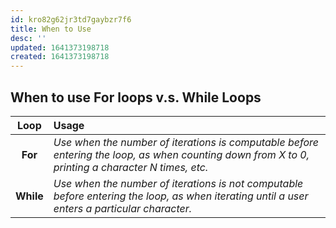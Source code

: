 ```yaml
---
id: kro82g62jr3td7gaybzr7f6
title: When to Use
desc: ''
updated: 1641373198718
created: 1641373198718
---
```



## When to use For loops v.s. While Loops

|    Loop   | Usage                                                                                                                                             |
| :-------: | :------------------------------------------------------------------------------------------------------------------------------------------------ |
|  **For**  | _Use when the number of iterations is computable before entering the loop, as when counting down from X to 0, printing a character N times, etc._ |
| **While** | _Use when the number of iterations is not computable before entering the loop, as when iterating until a user enters a particular character._     |

